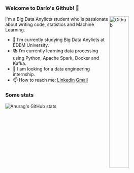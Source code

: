 ### Welcome to Darío's Github! 👋

<img width="35%" align="right" alt="Github" src="https://user-images.githubusercontent.com/48678280/88862734-4903af80-d201-11ea-968b-9c939d88a37c.gif" />

I'm a Big Data Anylicts student who is passionate about writing code, statistics and Machine Learning.

- 🔭 I’m currently studying Big Data Anylicts at EDEM University.
- 📚 I’m currently learning data processing using Python, Apache Spark, Docker and Kafka.
- 👯 I am looking for a data engineering internship. 
- 📫 How to reach me: [Linkedin](https://www.linkedin.com/in/darío-fernández-fernández) [Gmail](mailto:fernandezdario17@gmail.com)

### Some stats
![Anurag's GitHub stats](https://github-readme-stats.vercel.app/api?username=fernandezdario&show_icons=true&theme=tokyonight)
